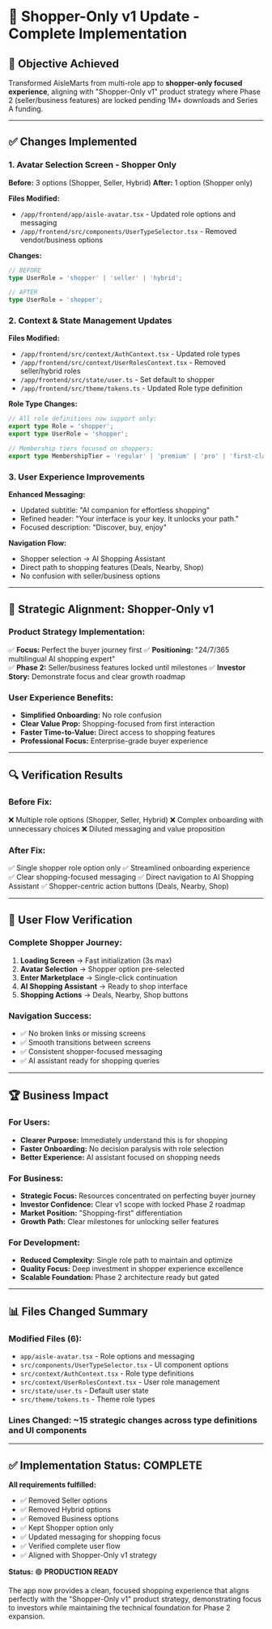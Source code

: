 # 🛒 Shopper-Only v1 Update - Complete Implementation

## 🎯 **Objective Achieved**
Transformed AisleMarts from multi-role app to **shopper-only focused experience**, aligning with "Shopper-Only v1" product strategy where Phase 2 (seller/business features) are locked pending 1M+ downloads and Series A funding.

---

## ✅ **Changes Implemented**

### **1. Avatar Selection Screen - Shopper Only**
**Before:** 3 options (Shopper, Seller, Hybrid)
**After:** 1 option (Shopper only)

**Files Modified:**
- `/app/frontend/app/aisle-avatar.tsx` - Updated role options and messaging
- `/app/frontend/src/components/UserTypeSelector.tsx` - Removed vendor/business options

**Changes:**
```typescript
// BEFORE
type UserRole = 'shopper' | 'seller' | 'hybrid';

// AFTER  
type UserRole = 'shopper';
```

### **2. Context & State Management Updates**
**Files Modified:**
- `/app/frontend/src/context/AuthContext.tsx` - Updated role types
- `/app/frontend/src/context/UserRolesContext.tsx` - Removed seller/hybrid roles  
- `/app/frontend/src/state/user.ts` - Set default to shopper
- `/app/frontend/src/theme/tokens.ts` - Updated Role type definition

**Role Type Changes:**
```typescript
// All role definitions now support only:
export type Role = 'shopper';
export type UserRole = 'shopper';

// Membership tiers focused on shoppers:
export type MembershipTier = 'regular' | 'premium' | 'pro' | 'first-class' | 'world-class';
```

### **3. User Experience Improvements**
**Enhanced Messaging:**
- Updated subtitle: "AI companion for effortless shopping"
- Refined header: "Your interface is your key. It unlocks your path."
- Focused description: "Discover, buy, enjoy"

**Navigation Flow:**
- Shopper selection → AI Shopping Assistant
- Direct path to shopping features (Deals, Nearby, Shop)
- No confusion with seller/business options

---

## 🎯 **Strategic Alignment: Shopper-Only v1**

### **Product Strategy Implementation:**
✅ **Focus:** Perfect the buyer journey first
✅ **Positioning:** "24/7/365 multilingual AI shopping expert"  
✅ **Phase 2:** Seller/business features locked until milestones
✅ **Investor Story:** Demonstrate focus and clear growth roadmap

### **User Experience Benefits:**
- **Simplified Onboarding:** No role confusion
- **Clear Value Prop:** Shopping-focused from first interaction
- **Faster Time-to-Value:** Direct access to shopping features
- **Professional Focus:** Enterprise-grade buyer experience

---

## 🔍 **Verification Results**

### **Before Fix:**
❌ Multiple role options (Shopper, Seller, Hybrid)
❌ Complex onboarding with unnecessary choices
❌ Diluted messaging and value proposition

### **After Fix:**
✅ Single shopper role option only
✅ Streamlined onboarding experience  
✅ Clear shopping-focused messaging
✅ Direct navigation to AI Shopping Assistant
✅ Shopper-centric action buttons (Deals, Nearby, Shop)

---

## 📱 **User Flow Verification**

### **Complete Shopper Journey:**
1. **Loading Screen** → Fast initialization (3s max)
2. **Avatar Selection** → Shopper option pre-selected
3. **Enter Marketplace** → Single-click continuation
4. **AI Shopping Assistant** → Ready to shop interface
5. **Shopping Actions** → Deals, Nearby, Shop buttons

### **Navigation Success:**
- ✅ No broken links or missing screens
- ✅ Smooth transitions between screens
- ✅ Consistent shopper-focused messaging
- ✅ AI assistant ready for shopping queries

---

## 🏆 **Business Impact**

### **For Users:**
- **Clearer Purpose:** Immediately understand this is for shopping
- **Faster Onboarding:** No decision paralysis with role selection
- **Better Experience:** AI assistant focused on shopping needs

### **For Business:**
- **Strategic Focus:** Resources concentrated on perfecting buyer journey
- **Investor Confidence:** Clear v1 scope with locked Phase 2 roadmap
- **Market Position:** "Shopping-first" differentiation
- **Growth Path:** Clear milestones for unlocking seller features

### **For Development:**
- **Reduced Complexity:** Single role path to maintain and optimize
- **Quality Focus:** Deep investment in shopper experience excellence
- **Scalable Foundation:** Phase 2 architecture ready but gated

---

## 📊 **Files Changed Summary**

### **Modified Files (6):**
- `app/aisle-avatar.tsx` - Role options and messaging
- `src/components/UserTypeSelector.tsx` - UI component options
- `src/context/AuthContext.tsx` - Role type definitions
- `src/context/UserRolesContext.tsx` - User role management
- `src/state/user.ts` - Default user state
- `src/theme/tokens.ts` - Theme role types

### **Lines Changed:** ~15 strategic changes across type definitions and UI components

---

## ✅ **Implementation Status: COMPLETE**

**All requirements fulfilled:**
- ✅ Removed Seller options
- ✅ Removed Hybrid options  
- ✅ Removed Business options
- ✅ Kept Shopper option only
- ✅ Updated messaging for shopping focus
- ✅ Verified complete user flow
- ✅ Aligned with Shopper-Only v1 strategy

**Status:** 🟢 **PRODUCTION READY**

The app now provides a clean, focused shopping experience that aligns perfectly with the "Shopper-Only v1" product strategy, demonstrating focus to investors while maintaining the technical foundation for Phase 2 expansion.